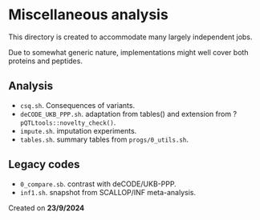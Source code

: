 # Miscellaneous analysis

This directory is created to accommodate many largely independent jobs.

Due to somewhat generic nature, implementations might well cover both proteins and peptides.

## Analysis

- `csq.sh`. Consequences of variants.
- `deCODE_UKB_PPP.sh`. adaptation from tables() and extension from ?`pQTLtools::novelty_check()`.
- `impute.sh`. imputation experiments.
- `tables.sh`. summary tables from `progs/0_utils.sh`.

## Legacy codes

- `0_compare.sb`. contrast with deCODE/UKB-PPP.
- `inf1.sh`. snapshot from SCALLOP/INF meta-analysis.

Created on **23/9/2024**
